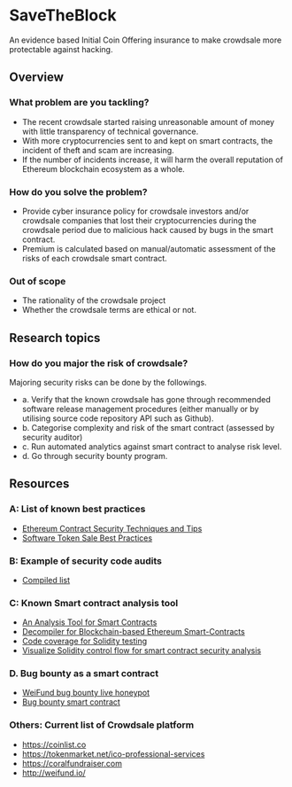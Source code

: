 # SaveTheBlock

An evidence based Initial Coin Offering insurance to make crowdsale more protectable against hacking.

## Overview

### What problem are you tackling?

- The recent crowdsale started raising unreasonable amount of money with little transparency of technical governance.
- With more cryptocurrencies sent to and kept on smart contracts, the incident of theft and scam are increasing.
- If the number of incidents increase, it will harm the overall reputation of Ethereum blockchain ecosystem as a whole.

### How do you solve the problem?

- Provide cyber insurance policy for crowdsale investors and/or crowdsale companies that lost their cryptocurrencies during the crowdsale period due to malicious hack caused by bugs in the smart contract.
- Premium is calculated based on manual/automatic assessment of the risks of each crowdsale smart contract.

### Out of scope

- The rationality of the crowdsale project
- Whether the crowdsale terms are ethical or not.

## Research topics

### How do you major the risk of crowdsale?

Majoring security risks can be done by the followings.

- a. Verify that the known crowdsale has gone through recommended software release management procedures (either manually or by utilising source code repository API such as Github).
- b. Categorise complexity and risk of the smart contract (assessed by security auditor)
- c. Run automated analytics against smart contract to analyse risk level.
- d. Go through security bounty program.

## Resources

### A: List of known best practices

- [Ethereum Contract Security Techniques and Tips](https://github.com/ConsenSys/smart-contract-best-practices)
- [Software Token Sale Best Practices](https://github.com/DavidJohnstonCEO/CrowdsaleBestPractices)

### B: Example of security code audits

- [Compiled list](https://docs.google.com/spreadsheets/d/1xZnUTUGPW72ln0_WHvjNaZ-9TM2BMMxB1oK4OyGfmiI/edit?usp=sharing&lipi=urn%3Ali%3Apage%3Ad_flagship3_messaging%3BlSyiQNncRma%2B0GbmrQ4vaw%3D%3D)

### C: Known Smart contract analysis tool

- [An Analysis Tool for Smart Contracts](https://github.com/melonproject/oyente)
- [Decompiler for Blockchain-based Ethereum Smart-Contracts](https://github.com/comaeio/porosity)
- [Code coverage for Solidity testing](https://www.npmjs.com/package/solidity-coverage)
- [Visualize Solidity control flow for smart contract security analysis](https://github.com/raineorshine/solgraph)

### D. Bug bounty as a smart contract

- [WeiFund bug bounty live honeypot](https://weifund.surge.sh/)
- [Bug bounty smart contract](https://github.com/OpenZeppelin/zeppelin-solidity/blob/master/contracts/Bounty.sol)

### Others: Current list of Crowdsale platform

- https://coinlist.co
- https://tokenmarket.net/ico-professional-services
- https://coralfundraiser.com
- http://weifund.io/
